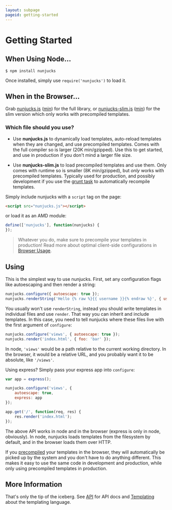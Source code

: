 ```yaml
---
layout: subpage
pageid: getting-started
---
```


# Getting Started

## When Using Node...

```
$ npm install nunjucks
```

Once installed, simply use `require('nunjucks')` to load it.

## When in the Browser...

Grab [nunjucks.js](files/nunjucks.js) ([min](files/nunjucks.min.js)) for the full library, or
[nunjucks-slim.js](files/nunjucks-slim.js) ([min](files/nunjucks-slim.min.js)) for the slim version
which only works with precompiled templates.

### Which file should you use?

* Use **nunjucks.js** to dynamically load templates, auto-reload
  templates when they are changed, and use precompiled templates.
  Comes with the full compiler so is larger (20K min/gzipped). Use
  this to get started, and use in production if you don't mind a
  larger file size.

* Use **nunjucks-slim.js** to load precompiled templates and use them. Only
  comes with runtime so is smaller (8K min/gzipped), but *only* works with
  precompiled templates. Typically used for production, and possibly
  development if you use the [grunt task](https://github.com/jlongster/grunt-nunjucks) to
  automatically recompile templates.

Simply include nunjucks with a `script` tag on the page:

```html
<script src="nunjucks.js"></script>
```

or load it as an AMD module:

```js
define(['nunjucks'], function(nunjucks) {
});
```

> Whatever you do, make sure to precompile your templates in
> production! Read more about optimal client-side configurations in
> [Browser Usage](api.html#browser-usage).

## Using

This is the simplest way to use nunjucks. First, set any configuration
flags like autoescaping and then render a string:

```js
nunjucks.configure({ autoescape: true });
nunjucks.renderString('Hello {% raw %}{{ username }}{% endraw %}', { username: 'James' });
```

You usually won't use `renderString`, instead you should write
templates in individual files and use `render`. That way you can
inherit and include templates. In this case, you need to tell nunjucks
where these files live with the first argument of `configure`:

```js
nunjucks.configure('views', { autoescape: true });
nunjucks.render('index.html', { foo: 'bar' });
```

In node, `'views'` would be a path relative to the current working
directory. In the browser, it would be a relative URL, and you
probably want it to be absolute, like `'/views'`.

Using express? Simply pass your express app into `configure`:

```js
var app = express();

nunjucks.configure('views', {
    autoescape: true,
    express: app
});

app.get('/', function(req, res) {
    res.render('index.html');
});
```

The above API works in node and in the browser (express is only in
node, obviously). In node, nunjucks loads templates from the
filesystem by default, and in the browser loads them over HTTP.

If you [precompiled](api.html#precompiling) your templates in the browser, they will
automatically be picked up by the system and you don't have to do
anything different. This makes it easy to use the same code in
development and production, while only using precompiled templates in
production.

## More Information

That's only the tip of the iceberg. See [API](/api.html) for API docs
and [Templating](/templating.html) about the templating language.